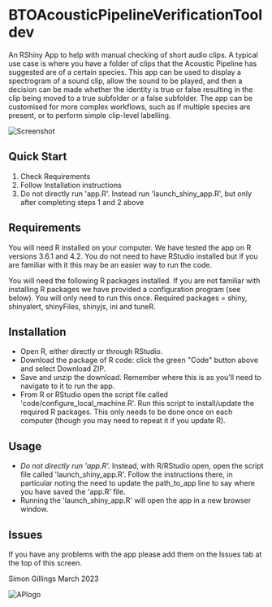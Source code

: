# BTOAcousticPipelineVerificationTooldev

An RShiny App to help with manual checking of short audio clips. A typical use case is where you have a folder of clips that the Acoustic Pipeline has suggested are of a certain species. This app can be used to display a spectrogram of a sound clip, allow the sound to be played, and then a decision can be made whether the identity is true or false resulting in the clip being moved to a true subfolder or a false subfolder. The app can be customised for more complex workflows, such as if multiple species are present, or to perform simple clip-level labelling.

![Screenshot](https://github.com/BritishTrustForOrnithology/BTOAcousticPipelineVerificationApp_dev/blob/main/www/screengrab01.png)

## Quick Start

1. Check Requirements
2. Follow Installation instructions
3. Do not directly run 'app.R'. Instead run 'launch_shiny_app.R', but only after completing steps 1 and 2 above


## Requirements

You will need R installed on your computer. We have tested the app on R versions 3.6.1 and 4.2. You do not need to have RStudio installed but if you are familiar with it this may be an easier way to run the code.

You will need the following R packages installed. If you are not familiar with installing R packages we have provided a configuration program (see below). You will only need to run this once. Required packages = shiny, shinyalert, shinyFiles, shinyjs, ini and tuneR.


## Installation

* Open R, either directly or through RStudio.
* Download the package of R code: click the green "Code" button above and select Download ZIP. 
* Save and unzip the download. Remember where this is as you'll need to navigate to it to run the app.
* From R or RStudio open the script file called 'code/configure_local_machine.R'. Run this script to install/update the required R packages. This only needs to be done once on each computer (though you may need to repeat it if you update R).


## Usage

* *Do not directly run 'app.R'.* Instead, with R/RStudio open, open the script file called 'launch_shiny_app.R'. Follow the instructions there, in particular noting the need to update the path_to_app line to say where you have saved the 'app.R' file. 
* Running the 'launch_shiny_app.R' will open the app in a new browser window.


## Issues

If you have any problems with the app please add them on the Issues tab at the top of this screen.

Simon Gillings
March 2023

![APlogo](https://github.com/BritishTrustForOrnithology/BTOAcousticPipelineVerificationApp_dev/blob/main/www/APlogo50px.png)



